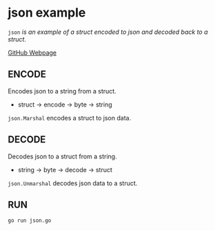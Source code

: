 # json example

`json` _is an example of a struct encoded to json and decoded
back to a struct._

[GitHub Webpage](https://jeffdecola.github.io/my-go-examples/)

## ENCODE

Encodes json to a string from a struct.

* struct -> encode -> byte -> string

`json.Marshal` encodes a struct to json data.

## DECODE

Decodes json to a struct from a string.

* string -> byte -> decode -> struct

`json.Unmarshal` decodes json data to a struct.

## RUN

```bash
go run json.go
```
